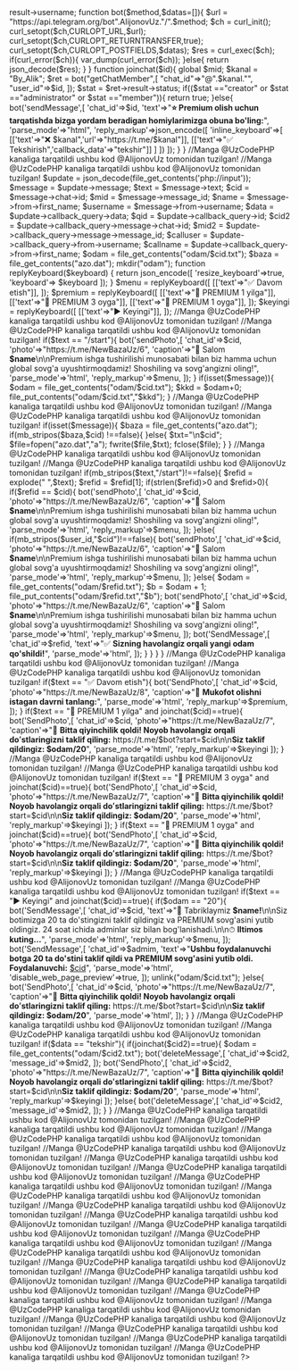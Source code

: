 
<?php
ob_start();
error_reporting(0);

define("AlijonovUz",'5649952230:AAH7GVgySc2JGlU477dYep-L2nfMKJZn_1c');
$admin = "2105500573";
$user = "AlijonovUz";
$bot = bot('getme',['bot'])->result->username;

function bot($method,$datas=[]){
	$url = "https://api.telegram.org/bot".AlijonovUz."/".$method;
$ch = curl_init();
curl_setopt($ch,CURLOPT_URL,$url);
curl_setopt($ch,CURLOPT_RETURNTRANSFER,true);
curl_setopt($ch,CURLOPT_POSTFIELDS,$datas);
$res = curl_exec($ch);
if(curl_error($ch)){
	var_dump(curl_error($ch));
	}else{
		return json_decode($res);
	}
}

function joinchat($id){
     global $mid;
$kanal = "By_Alik";
$ret = bot("getChatMember",[
         "chat_id"=>"@".$kanal."",
         "user_id"=>$id,
         ]);
$stat = $ret->result->status;
         if(($stat =="creator" or $stat =="administrator" or $stat =="member")){
      return true;
         }else{
     bot('sendMessage',[
'chat_id'=>$id,
'text'=>"<b>⭐️ Premium olish uchun tarqatishda bizga yordam beradigan homiylarimizga obuna bo'ling:</b>",
'parse_mode'=>"html",
'reply_markup'=>json_encode([
'inline_keyboard'=>[
[['text'=>"❌ $kanal",'url'=>"https://t.me/$kanal"]],
[['text'=>"✅ Tekshirish",'callback_data'=>"tekshir"]]
]
])
]);
}
}

//Manga @UzCodePHP kanaliga tarqatildi ushbu kod @AlijonovUz tomonidan tuzilgan!
//Manga @UzCodePHP kanaliga tarqatildi ushbu kod @AlijonovUz tomonidan tuzilgan!


$update = json_decode(file_get_contents('php://input'));
$message = $update->message;
$text = $message->text;
$cid = $message->chat->id;
$mid = $message->message_id;
$name = $message->from->first_name;
$username = $message->from->username;

$data = $update->callback_query->data;
$qid = $update->callback_query->id;
$cid2 = $update->callback_query->message->chat->id;
$mid2 = $update->callback_query->message->message_id;
$calluser = $update->callback_query->from->username;
$callname = $update->callback_query->from->first_name;

$odam = file_get_contents("odam/$cid.txt");
$baza = file_get_contents("azo.dat");
mkdir("odam");

function replyKeyboard($keyboard) {
    return json_encode([
        'resize_keyboard'=>true,
        'keyboard'=> $keyboard
    ]);
}

$menu = replyKeyboard([
[['text'=>"✅ Davom etish"]],
]);

$premium = replyKeyboard([
[['text'=>"🥇 PREMIUM 1 yilga"]],
[['text'=>"🥈 PREMIUM 3 oyga"]],
[['text'=>"🥉 PREMIUM 1 oyga"]],
]);

$keyingi = replyKeyboard([
[['text'=>"▶️ Keyingi"]],
]);
//Manga @UzCodePHP kanaliga tarqatildi ushbu kod @AlijonovUz tomonidan tuzilgan!
//Manga @UzCodePHP kanaliga tarqatildi ushbu kod @AlijonovUz tomonidan tuzilgan!
if($text == "/start"){
	bot('sendPhoto',[
	'chat_id'=>$cid,
	'photo'=>"https://t.me/NewBazaUz/6",
	'caption'=>"👋 Salom <b>$name</b>\n\nPremium ishga tushirilishi munosabati bilan biz hamma uchun global sovg'a uyushtirmoqdamiz! Shoshiling va sovg'angizni oling!",
'parse_mode'=>'html',
'reply_markup'=>$menu,
]);
}

	if(isset($message)){
$odam = file_get_contents("odam/$cid.txt");
$kkd = $odam+0;
file_put_contents("odam/$cid.txt","$kkd");
}
//Manga @UzCodePHP kanaliga tarqatildi ushbu kod @AlijonovUz tomonidan tuzilgan!
//Manga @UzCodePHP kanaliga tarqatildi ushbu kod @AlijonovUz tomonidan tuzilgan!
if(isset($message)){
   $baza = file_get_contents("azo.dat");
   if(mb_stripos($baza,$cid) !==false){
   }else{
   $txt="\n$cid";
   $file=fopen("azo.dat","a");
   fwrite($file,$txt);
   fclose($file);
   }
}

//Manga @UzCodePHP kanaliga tarqatildi ushbu kod @AlijonovUz tomonidan tuzilgan!
//Manga @UzCodePHP kanaliga tarqatildi ushbu kod @AlijonovUz tomonidan tuzilgan!
	if(mb_stripos($text,"/start")!==false){
$refid = explode(" ",$text);
$refid = $refid[1];
if(strlen($refid)>0 and $refid>0){
if($refid == $cid){
bot('sendPhoto',[
	'chat_id'=>$cid,
	'photo'=>"https://t.me/NewBazaUz/6",
	'caption'=>"👋 Salom <b>$name</b>\n\nPremium ishga tushirilishi munosabati bilan biz hamma uchun global sovg'a uyushtirmoqdamiz! Shoshiling va sovg'angizni oling!",
'parse_mode'=>'html',
'reply_markup'=>$menu,
]);
}else{
if(mb_stripos($user_id,"$cid")!==false){
bot('sendPhoto',[
	'chat_id'=>$cid,
	'photo'=>"https://t.me/NewBazaUz/6",
	'caption'=>"👋 Salom <b>$name</b>\n\nPremium ishga tushirilishi munosabati bilan biz hamma uchun global sovg'a uyushtirmoqdamiz! Shoshiling va sovg'angizni oling!",
'parse_mode'=>'html',
'reply_markup'=>$menu,
]);
}else{
$odam = file_get_contents("odam/$refid.txt");
$b = $odam + 1;
file_put_contents("odam/$refid.txt","$b");
bot('sendPhoto',[
	'chat_id'=>$cid,
	'photo'=>"https://t.me/NewBazaUz/6",
	'caption'=>"👋 Salom <b>$name</b>\n\nPremium ishga tushirilishi munosabati bilan biz hamma uchun global sovg'a uyushtirmoqdamiz! Shoshiling va sovg'angizni oling!",
'parse_mode'=>'html',
'reply_markup'=>$menu,
]);
bot('SendMessage',[
'chat_id'=>$refid,
'text'=>"✅ <b>Sizning havolangiz orqali yangi odam qo'shildi!</b>",
'parse_mode'=>'html',
]);
}
}
}
}

//Manga @UzCodePHP kanaliga tarqatildi ushbu kod @AlijonovUz tomonidan tuzilgan!
//Manga @UzCodePHP kanaliga tarqatildi ushbu kod @AlijonovUz tomonidan tuzilgan!
if($text == "✅ Davom etish"){
bot('SendPhoto',[
'chat_id'=>$cid,
'photo'=>"https://t.me/NewBazaUz/8",
'caption'=>"🎁 <b>Mukofot olishni istagan davrni tanlang:</b>",
'parse_mode'=>'html',
'reply_markup'=>$premium,
]);
}

if($text == "🥇 PREMIUM 1 yilga" and joinchat($cid)==true){
	bot('SendPhoto',[
	'chat_id'=>$cid,
	'photo'=>"https://t.me/NewBazaUz/7",
	'caption'=>"🎉 <b>Bitta qiyinchilik qoldi! Noyob havolangiz orqali doʻstlaringizni taklif qiling:</b> https://t.me/$bot?start=$cid\n\n<b>Siz taklif qildingiz: $odam/20</b>",
	'parse_mode'=>'html',
	'reply_markup'=>$keyingi
	]);
}

//Manga @UzCodePHP kanaliga tarqatildi ushbu kod @AlijonovUz tomonidan tuzilgan!
//Manga @UzCodePHP kanaliga tarqatildi ushbu kod @AlijonovUz tomonidan tuzilgan!
if($text == "🥈 PREMIUM 3 oyga" and joinchat($cid)==true){
	bot('SendPhoto',[
	'chat_id'=>$cid,
   'photo'=>"https://t.me/NewBazaUz/7",
	'caption'=>"🎉 <b>Bitta qiyinchilik qoldi! Noyob havolangiz orqali doʻstlaringizni taklif qiling:</b> https://t.me/$bot?start=$cid\n\n<b>Siz taklif qildingiz: $odam/20</b>",
	'parse_mode'=>'html',
	'reply_markup'=>$keyingi
	]);
}

if($text == "🥉 PREMIUM 1 oyga" and joinchat($cid)==true){
	bot('SendPhoto',[
	'chat_id'=>$cid,
   'photo'=>"https://t.me/NewBazaUz/7",
	'caption'=>"🎉 <b>Bitta qiyinchilik qoldi! Noyob havolangiz orqali doʻstlaringizni taklif qiling:</b> https://t.me/$bot?start=$cid\n\n<b>Siz taklif qildingiz: $odam/20</b>",
	'parse_mode'=>'html',
	'reply_markup'=>$keyingi
	]);
}
//Manga @UzCodePHP kanaliga tarqatildi ushbu kod @AlijonovUz tomonidan tuzilgan!
//Manga @UzCodePHP kanaliga tarqatildi ushbu kod @AlijonovUz tomonidan tuzilgan!
if($text == "▶️ Keyingi" and joinchat($cid)==true){
	if($odam == "20"){
	bot('SendMessage',[
	'chat_id'=>$cid,
	'text'=>"🎉 Tabriklaymiz <b>$name!</b>\n\nSiz botimizga 20 ta do'stingizni taklif qildingiz va PREMIUM sovg'asini yutib oldingiz. 24 soat ichida adminlar siz bilan bog'lanishadi.\n\n⏱ <b>Iltimos kuting...</b>",
	'parse_mode'=>'html',
'reply_markup'=>$menu,
	]);
	bot('SendMessage',[
	'chat_id'=>$admim,
	'text'=>"<b>Ushbu foydalanuvchi botga 20 ta do'stini taklif qildi va PREMIUM sovg'asini yutib oldi.
	
	Foydalanuvchi:</b> <a href='https://t.me/$username'>$cid</a>",
	'parse_mode'=>'html',
	'disable_web_page_preview'=>true,
	]);
unlink("odam/$cid.txt");
}else{
	bot('SendPhoto',[
	'chat_id'=>$cid,
	'photo'=>"https://t.me/NewBazaUz/7",
	'caption'=>"🎉 <b>Bitta qiyinchilik qoldi! Noyob havolangiz orqali doʻstlaringizni taklif qiling:</b> https://t.me/$bot?start=$cid\n\n<b>Siz taklif qildingiz: $odam/20</b>",
	'parse_mode'=>'html',
	]);
}
}
//Manga @UzCodePHP kanaliga tarqatildi ushbu kod @AlijonovUz tomonidan tuzilgan!
//Manga @UzCodePHP kanaliga tarqatildi ushbu kod @AlijonovUz tomonidan tuzilgan!
if($data == "tekshir"){
	if(joinchat($cid2)==true){
$odam = file_get_contents("odam/$cid2.txt");
	bot('deleteMessage',[
	'chat_id'=>$cid2,
	'message_id'=>$mid2,
	]);
	bot('SendPhoto',[
	'chat_id'=>$cid2,
	'photo'=>"https://t.me/NewBazaUz/7",
	'caption'=>"🎉 <b>Bitta qiyinchilik qoldi! Noyob havolangiz orqali doʻstlaringizni taklif qiling:</b> https://t.me/$bot?start=$cid\n\n<b>Siz taklif qildingiz: $odam/20</b>",
'parse_mode'=>'html',
'reply_markup'=>$keyingi
	]);
}else{
bot('deleteMessage',[
	'chat_id'=>$cid2,
	'message_id'=>$mid2,
	]);
}
}
//Manga @UzCodePHP kanaliga tarqatildi ushbu kod @AlijonovUz tomonidan tuzilgan!
//Manga @UzCodePHP kanaliga tarqatildi ushbu kod @AlijonovUz tomonidan tuzilgan!
//Manga @UzCodePHP kanaliga tarqatildi ushbu kod @AlijonovUz tomonidan tuzilgan!
//Manga @UzCodePHP kanaliga tarqatildi ushbu kod @AlijonovUz tomonidan tuzilgan!
//Manga @UzCodePHP kanaliga tarqatildi ushbu kod @AlijonovUz tomonidan tuzilgan!
//Manga @UzCodePHP kanaliga tarqatildi ushbu kod @AlijonovUz tomonidan tuzilgan!
//Manga @UzCodePHP kanaliga tarqatildi ushbu kod @AlijonovUz tomonidan tuzilgan!
//Manga @UzCodePHP kanaliga tarqatildi ushbu kod @AlijonovUz tomonidan tuzilgan!
//Manga @UzCodePHP kanaliga tarqatildi ushbu kod @AlijonovUz tomonidan tuzilgan!
//Manga @UzCodePHP kanaliga tarqatildi ushbu kod @AlijonovUz tomonidan tuzilgan!
//Manga @UzCodePHP kanaliga tarqatildi ushbu kod @AlijonovUz tomonidan tuzilgan!
//Manga @UzCodePHP kanaliga tarqatildi ushbu kod @AlijonovUz tomonidan tuzilgan!
//Manga @UzCodePHP kanaliga tarqatildi ushbu kod @AlijonovUz tomonidan tuzilgan!
//Manga @UzCodePHP kanaliga tarqatildi ushbu kod @AlijonovUz tomonidan tuzilgan!
//Manga @UzCodePHP kanaliga tarqatildi ushbu kod @AlijonovUz tomonidan tuzilgan!
//Manga @UzCodePHP kanaliga tarqatildi ushbu kod @AlijonovUz tomonidan tuzilgan!
//Manga @UzCodePHP kanaliga tarqatildi ushbu kod @AlijonovUz tomonidan tuzilgan!
//Manga @UzCodePHP kanaliga tarqatildi ushbu kod @AlijonovUz tomonidan tuzilgan!
//Manga @UzCodePHP kanaliga tarqatildi ushbu kod @AlijonovUz tomonidan tuzilgan!
//Manga @UzCodePHP kanaliga tarqatildi ushbu kod @AlijonovUz tomonidan tuzilgan!
//Manga @UzCodePHP kanaliga tarqatildi ushbu kod @AlijonovUz tomonidan tuzilgan!
//Manga @UzCodePHP kanaliga tarqatildi ushbu kod @AlijonovUz tomonidan tuzilgan!

?>
